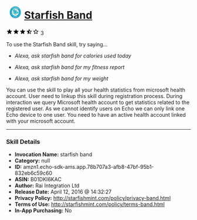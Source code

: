 # &nbsp;<img src="skill_icon" alt="Starfish Band icon" width="36"> [Starfish Band](http://alexa.amazon.com/#skills/amzn1.echo-sdk-ams.app.78b707a3-afb8-47bf-95b1-832eb6c59c60)
![3.9 stars](../../images/ic_star_black_18dp_1x.png)![3.9 stars](../../images/ic_star_black_18dp_1x.png)![3.9 stars](../../images/ic_star_black_18dp_1x.png)![3.9 stars](../../images/ic_star_half_black_18dp_1x.png)![3.9 stars](../../images/ic_star_border_black_18dp_1x.png) 3

To use the Starfish Band skill, try saying...

* *Alexa, ask starfish band for calories used today*

* *Alexa, ask starfish band for my fitness report*

* *Alexa, ask starfish band for my weight*

You can use the skill to play all your health statistics from microsoft health account. User need to linkup this skill during registration process. During interaction we query Microsoft health account to get statistics related to the registered user. As we cannot identify users on Echo we can only link one Echo device to one user. You need to have an active health account linked with your microsoft account.

***

### Skill Details

* **Invocation Name:** starfish band
* **Category:** null
* **ID:** amzn1.echo-sdk-ams.app.78b707a3-afb8-47bf-95b1-832eb6c59c60
* **ASIN:** B01DKI6KAC
* **Author:** Rai Integration Ltd
* **Release Date:** April 12, 2016 @ 14:32:27
* **Privacy Policy:** http://starfishmint.com/policy/privacy-band.html
* **Terms of Use:** http://starfishmint.com/policy/terms-band.html
* **In-App Purchasing:** No
